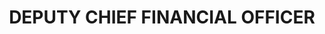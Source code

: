 ---
name : MR. EVAN FARLEY
department: GENERAL SERVICES ADMINISTRATION
title: DEPUTY CHIEF FINANCIAL OFFICER
img:
description: Evan Farley joined the General Services Administration (GSA) as Deputy Chief Financial Officer in 2016. His career in federal financial management spans 24 plus years and includes U.S. government budget-related positions such as the FEMA Budget Director and at the Transportation Security Administration, the International Broadcasting Bureau (now the United States Agency for Global Media) and the Office of Management and Budget (as a Program Examiner in the International Affairs Division).
             
   Mr. Farley also served a combined twenty-two years active and reserve duty as a Naval Officer until his retirement from the service in 2010. His tours include serving aboard the U.S.S. Pharris (FF-1094), at the U.S. Central Command, and two tours with the Seabees.
             
   Mr. Farley is a graduate of the University of Notre Dame, the U.S. Naval War College, and has a Master’s Degree in Public Policy from the University of Minnesota. He lives in Arlington Virginia with his wife and two children.

---